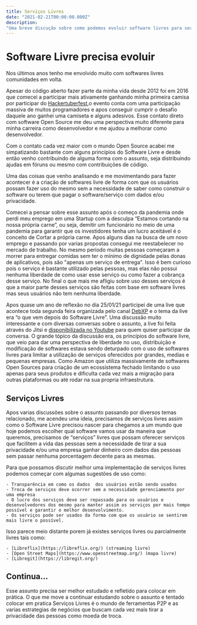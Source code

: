 ```yaml
---
title: Serviços Livres
date: "2021-02-21T00:00:00.000Z"
description: 
"Uma breve discução sobre como podemos evoluir software livres para serviços livres."
---
```


# Software Livre precisa evoluir

Nos últimos anos tenho me envolvido muito com softwares livres comunidades em volta. 

Apesar do código aberto fazer parte da minha vida desde 2012 foi em 2016 que comecei a participar mais ativamente ganhando minha primeira camisa por participar do [Hackertuberfest](https://hacktoberfest.digitalocean.com/),o evento conta com uma participação massiva de muitos programadores e apos conseguir cumprir o desafio daquele ano ganhei uma camiseta e alguns adesivos. Esse contato direto com software Open Source me deu uma perspectiva muito diferente para minha carreira como desenvolvedor e me ajudou a melhorar como desenvolvedor.

Com o contato cada vez maior com o mundo Open Source acabei me simpatizando bastante com alguns princípios do Software Livre e desde então venho contribuindo de alguma forma com o assunto, seja distribuindo ajudas em fóruns ou mesmo com contribuições de código.

Uma das coisas que venho analisando e me movimentando para fazer acontecer é a criação de softwares livre de forma com que os usuários possam fazer uso do mesmo sem a necessidade de saber como construir o software ou terem que pagar o software/serviço com dados e/ou privacidade. 

Comecei a pensar sobre esse assunto após o começo da pandemia onde perdi meu emprego em uma Startup com a desculpa “Estamos cortando na nossa própria carne”,  ou seja, demitir um funcionário no meio de uma pandemia para garantir que os investidores tenha um lucro aceitável é o conceito de Cortar a própria carne. Apos alguns dias na busca de um novo emprego e passando por varias propostas consegui me reestabelecer no mercado de trabalho.  No mesmo período muitas pessoas começaram a morrer para entregar comidas sem ter o mínimo de dignidade pelas donas de aplicativos, pois são "apenas um serviço de entrega". Isso é bem curioso pois o serviço é bastante utilizado pelas pessoas, mas elas não possui nenhuma liberdade de como usar esse serviço ou como fazer a cobrança desse serviço. No final o que mais me afligiu sobre uso desses serviços é que a maior parte desses serviços são feitas com base em software livres mas seus usuários não tem nenhuma liberdade.

Apos quase um ano de reflexão no dia 25/01/21 participei de uma live que acontece toda segunda feira organizada pelo canal [DebXP](https://debxp.org/) e o tema da live era “o que vem depois do Software Livre”. Uma discussão muito interessante e com diversas conversas sobre o assunto, a live foi feita através do Jitsi e [disponibilizada no Youtube](https://www.youtube.com/watch?v=ypwk44vcnk8) para quem quiser participar da conversa. O grande tópico da discussão era, os princípios do software livre, que veio para dar uma perspectiva de liberdade  no uso, distribuição e modificação de softwares estava sendo deturpado com o uso de softwares livres para limitar a utilização de serviços oferecidos por grandes, medias e pequenas empresas. Como Amazon que utiliza massivamente de softwares Open Sources para criação de um ecossistema fechado limitando o uso apenas para seus produtos e dificulta cada vez mais a migração para outras plataformas ou até rodar na sua propria infraestrutura. 


## Serviços Livres

Apos varias discussões sobre o assunto passando por diversos temas relacionado, me acendeu uma ideia, precisamos de serviços livres assim como o Software Livre precisou nascer para chegamos a um mundo que hoje podemos escolher qual software vamos usar da maneira que queremos, precisamos de “serviços” livres que possam oferecer serviços que facilitem a vida das pessoas sem a necessidade de tirar a sua privacidade e/ou uma empresa ganhar dinheiro com dados das pessoas sem passar nenhuma porcentagem decente para as mesmas.

Para que possamos discutir melhor uma implementação de serviços livres podemos começar com algumas sugestões de uso como:

	- Transparência em como os dados  dos usuários estão sendo usados 
	- Troca de serviços deve ocorrer sem a necessidade gerenciamento por uma empresa
	- O lucro dos serviços deve ser repassado para os usuários e desenvolvedores dos mesmo para manter assim os serviços por mais tempo possível e garantir o melhor desenvolvimento.
	- Os serviços pode ser usados da forma com que os usuário se sentirem mais livre o possível.
	

Isso parece meio distante porem já existes serviços livres ou parcialmente livres tais como:

	- [Libreflix](https://libreflix.org/) (streaming livre)
	- [Open Street Maps](https://www.openstreetmap.org/) (mapa livre)
	- [Libregit](https://libregit.org/)
	


## Continua...

Esse assunto precisa ser melhor estudado e refletido para colocar em prática. O que me move a continuar estudando sobre o assunto e tentado colocar em pratica Serviços Livres é o mundo de ferramentas P2P e as varias estrategias de negócios que buscam cada vez mais tirar a privacidade das pessoas como moeda de troca.

